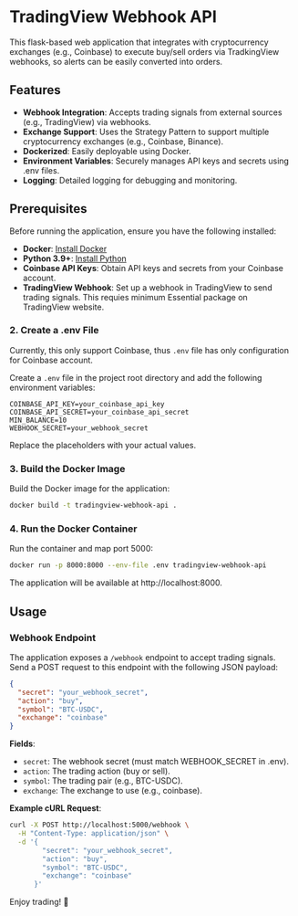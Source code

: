 # TradingView Webhook API

This flask-based web application that integrates with cryptocurrency exchanges (e.g., Coinbase) to execute buy/sell orders via TradkingView webhooks, so alerts can be easily converted into orders.

## Features

- **Webhook Integration**: Accepts trading signals from external sources (e.g., TradingView) via webhooks.
- **Exchange Support**: Uses the Strategy Pattern to support multiple cryptocurrency exchanges (e.g., Coinbase, Binance).
- **Dockerized**: Easily deployable using Docker.
- **Environment Variables**: Securely manages API keys and secrets using .env files.
- **Logging**: Detailed logging for debugging and monitoring.

## Prerequisites

Before running the application, ensure you have the following installed:

- **Docker**: [Install Docker](https://docs.docker.com/get-docker/)
- **Python 3.9+**: [Install Python](https://www.python.org/downloads/)
- **Coinbase API Keys**: Obtain API keys and secrets from your Coinbase account.
- **TradingView Webhook**: Set up a webhook in TradingView to send trading signals. This requies minimum Essential package on TradingView website.

### 2. Create a .env File

Currently, this only support Coinbase, thus `.env` file has only configuration for Coinbase account.

Create a `.env` file in the project root directory and add the following environment variables:

```env
COINBASE_API_KEY=your_coinbase_api_key
COINBASE_API_SECRET=your_coinbase_api_secret
MIN_BALANCE=10
WEBHOOK_SECRET=your_webhook_secret
```

Replace the placeholders with your actual values.

### 3. Build the Docker Image

Build the Docker image for the application:

```bash
docker build -t tradingview-webhook-api .
```

### 4. Run the Docker Container

Run the container and map port 5000:

```bash
docker run -p 8000:8000 --env-file .env tradingview-webhook-api
```

The application will be available at http://localhost:8000.

## Usage

### Webhook Endpoint

The application exposes a `/webhook` endpoint to accept trading signals. Send a POST request to this endpoint with the following JSON payload:

```json
{
  "secret": "your_webhook_secret",
  "action": "buy",
  "symbol": "BTC-USDC",
  "exchange": "coinbase"
}
```

**Fields**:
- `secret`: The webhook secret (must match WEBHOOK_SECRET in .env).
- `action`: The trading action (buy or sell).
- `symbol`: The trading pair (e.g., BTC-USDC).
- `exchange`: The exchange to use (e.g., coinbase).

**Example cURL Request**:
```bash
curl -X POST http://localhost:5000/webhook \
  -H "Content-Type: application/json" \
  -d '{
        "secret": "your_webhook_secret",
        "action": "buy",
        "symbol": "BTC-USDC",
        "exchange": "coinbase"
      }'
```

Enjoy trading! 🚀